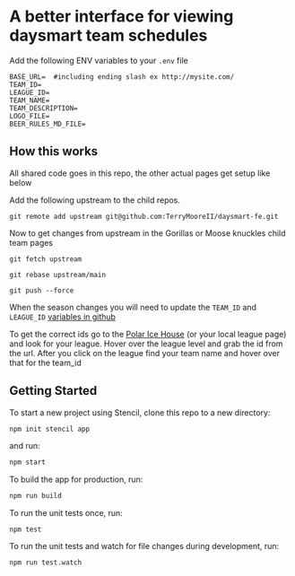 
# A better interface for viewing daysmart team schedules

Add the following ENV variables to your `.env` file

```
BASE_URL=  #including ending slash ex http://mysite.com/
TEAM_ID=
LEAGUE_ID=
TEAM_NAME=
TEAM_DESCRIPTION=
LOGO_FILE=
BEER_RULES_MD_FILE=
```


## How this works

All shared code goes in this repo, the other actual pages get setup like below

Add the following upstream to the child repos.

```
git remote add upstream git@github.com:TerryMooreII/daysmart-fe.git
```

Now to get changes from upstream in the Gorillas or Moose knuckles child team pages

```
git fetch upstream

git rebase upstream/main

git push --force
```

When the season changes you will need to update the `TEAM_ID` and `LEAGUE_ID` [variables in github](https://github.com/TerryMooreII/fightingmoosekuckles/settings/variables/actions)

To get the correct ids go to the [Polar Ice House](https://apps.daysmartrecreation.com/dash/x/#/online/polarice/leagues?location=1) (or your local league page) and look for your league.  Hover over the league level and grab the id from the url.  After you click on the league find your team name and hover over that for the team_id


## Getting Started

To start a new project using Stencil, clone this repo to a new directory:

```bash
npm init stencil app
```

and run:

```bash
npm start
```

To build the app for production, run:

```bash
npm run build
```

To run the unit tests once, run:

```
npm test
```

To run the unit tests and watch for file changes during development, run:

```
npm run test.watch
```
